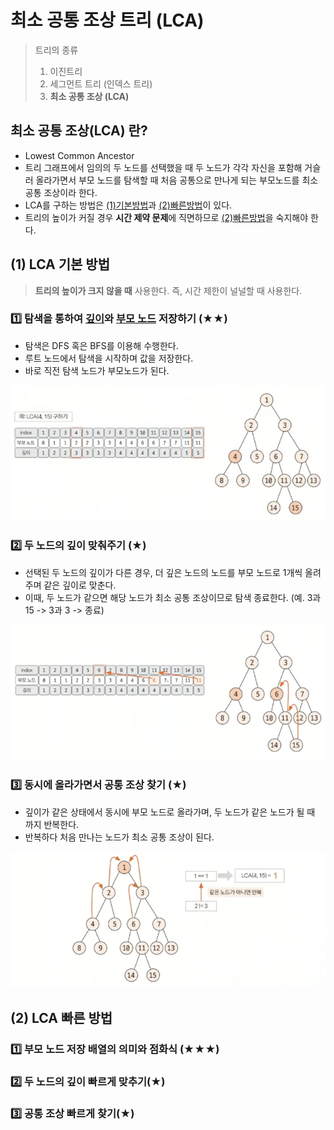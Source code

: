 # 최소 공통 조상 트리 (LCA)

> 트리의 종류
> 1. 이진트리
> 2. 세그먼트 트리 (인덱스 트리)
> 3. **최소 공통 조상 (LCA)**

## 최소 공통 조상(LCA) 란?

- Lowest Common Ancestor
- 트리 그래프에서 임의의 두 노드를 선택했을 때 두 노드가 각각 자신을 포함해 거슬러 올라가면서 부모 노드를 탐색할 때 처음 공통으로 만나게 되는 부모노드를 최소 공통 조상이라 한다.
- LCA를 구하는 방법은 <U>(1)기본방법</U>과 <U>(2)빠른방법</U>이 있다.
- 트리의 높이가 커질 경우 **시간 제약 문제**에 직면하므로 <U>(2)빠른방법</U>을 숙지해야 한다.

## (1) LCA 기본 방법

> **트리의 높이가 크지 않을 때** 사용한다. 즉, 시간 제한이 널널할 때 사용한다.

### 1️⃣ 탐색을 통하여 <U>깊이</U>와 <U>부모 노드</U> 저장하기 (★★)

- 탐색은 DFS 혹은 BFS를 이용해 수행한다.
- 루트 노드에서 탐색을 시작하며 값을 저장한다.
- 바로 직전 탐색 노드가 부모노드가 된다.

![27_LCA_basic_1.png](img/27_LCA_basic_1.png)

### 2️⃣ 두 노드의 깊이 맞춰주기 (★)

- 선택된 두 노드의 깊이가 다른 경우, 더 깊은 노드의 노드를 부모 노드로 1개씩 올려주며 같은 깊이로 맞춘다.
- 이때, 두 노드가 같으면 해당 노드가 최소 공통 조상이므로 탐색 종료한다. (예. 3과 15 -> 3과 3 -> 종료)

![27_LCA_basic_2.png](img/27_LCA_basic_2.png)

### 3️⃣ 동시에 올라가면서 공통 조상 찾기 (★)
- 깊이가 같은 상태에서 동시에 부모 노드로 올라가며, 두 노드가 같은 노드가 될 때 까지 반복한다.
- 반복하다 처음 만나는 노드가 최소 공통 조상이 된다.

![27_LCA_basic_3.png](img/27_LCA_basic_3.png)

## (2) LCA 빠른 방법

### 1️⃣ 부모 노드 저장 배열의 의미와 점화식 (★★★)

### 2️⃣ 두 노드의 깊이 빠르게 맞추기(★)

### 3️⃣ 공통 조상 빠르게 찾기(★)

